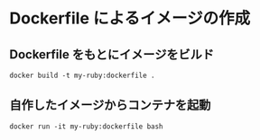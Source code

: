 # Dockerfile によるイメージの作成

## Dockerfile をもとにイメージをビルド

```
docker build -t my-ruby:dockerfile .
```

## 自作したイメージからコンテナを起動

```
docker run -it my-ruby:dockerfile bash
```
